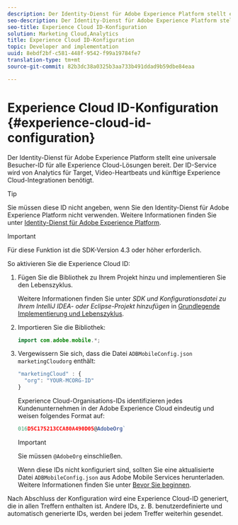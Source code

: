 ```yaml
---
description: Der Identity-Dienst für Adobe Experience Platform stellt eine universale Besucher-ID für alle Experience Cloud-Lösungen bereit. Der ID-Service wird von Analytics für Target, Video-Heartbeats und künftige Experience Cloud-Integrationen benötigt.
seo-description: Der Identity-Dienst für Adobe Experience Platform stellt eine universale Besucher-ID für alle Experience Cloud-Lösungen bereit. Der ID-Service wird von Analytics für Target, Video-Heartbeats und künftige Experience Cloud-Integrationen benötigt.
seo-title: Experience Cloud ID-Konfiguration
solution: Marketing Cloud,Analytics
title: Experience Cloud ID-Konfiguration
topic: Developer and implementation
uuid: 8ebdf2bf-c581-448f-9542-f99a19784fe7
translation-type: tm+mt
source-git-commit: 82b3dc38a0325b3aa733b491ddad9b59dbe84eaa

---
```



# Experience Cloud ID-Konfiguration {#experience-cloud-id-configuration}

Der Identity-Dienst für Adobe Experience Platform stellt eine universale Besucher-ID für alle Experience Cloud-Lösungen bereit. Der ID-Service wird von Analytics für Target, Video-Heartbeats und künftige Experience Cloud-Integrationen benötigt.

>[!TIP]
>
>Sie müssen diese ID nicht angeben, wenn Sie den Identity-Dienst für Adobe Experience Platform nicht verwenden. Weitere Informationen finden Sie unter [Identity-Dienst für Adobe Experience Platform](https://docs.adobe.com/content/help/de-DE/id-service/using/home.html).

>[!IMPORTANT]
>
>Für diese Funktion ist die SDK-Version 4.3 oder höher erforderlich.

So aktivieren Sie die Experience Cloud ID:

1. Fügen Sie die Bibliothek zu Ihrem Projekt hinzu und implementieren Sie den Lebenszyklus.

   Weitere Informationen finden Sie unter *SDK und Konfigurationsdatei zu Ihrem IntelliJ IDEA- oder Eclipse-Projekt hinzufügen* in [Grundlegende Implementierung und Lebenszyklus](/help/android/getting-started/dev-qs.md).

1. Importieren Sie die Bibliothek:

   ```java
   import com.adobe.mobile.*;
   ```

1. Vergewissern Sie sich, dass die Datei `ADBMobileConfig.json` `marketingCloudorg` enthält:

   ```js
   "marketingCloud" : { 
     "org": "YOUR-MCORG-ID" 
   }
   ```

   Experience Cloud-Organisations-IDs identifizieren jedes Kundenunternehmen in der Adobe Experience Cloud eindeutig und weisen folgendes Format auf:

   ```js
   016D5C175213CCA80A490D05@AdobeOrg`
   ```

   >[!IMPORTANT]
   >
   >Sie müssen `@AdobeOrg` einschließen.

   Wenn diese IDs nicht konfiguriert sind, sollten Sie eine aktualisierte Datei `ADBMobileConfig.json` aus Adobe Mobile Services herunterladen. Weitere Informationen finden Sie unter [Bevor Sie beginnen](/help/android/getting-started/requirements.md).

Nach Abschluss der Konfiguration wird eine Experience Cloud-ID generiert, die in allen Treffern enthalten ist. Andere IDs, z. B. benutzerdefinierte und automatisch generierte IDs, werden bei jedem Treffer weiterhin gesendet.
